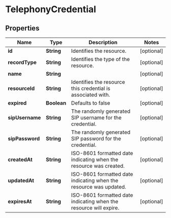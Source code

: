 

# TelephonyCredential


## Properties

| Name | Type | Description | Notes |
|------------ | ------------- | ------------- | -------------|
|**id** | **String** | Identifies the resource. |  [optional] |
|**recordType** | **String** | Identifies the type of the resource. |  [optional] |
|**name** | **String** |  |  [optional] |
|**resourceId** | **String** | Identifies the resource this credential is associated with. |  [optional] |
|**expired** | **Boolean** | Defaults to false |  [optional] |
|**sipUsername** | **String** | The randomly generated SIP username for the credential. |  [optional] |
|**sipPassword** | **String** | The randomly generated SIP password for the credential. |  [optional] |
|**createdAt** | **String** | ISO-8601 formatted date indicating when the resource was created. |  [optional] |
|**updatedAt** | **String** | ISO-8601 formatted date indicating when the resource was updated. |  [optional] |
|**expiresAt** | **String** | ISO-8601 formatted date indicating when the resource will expire. |  [optional] |



